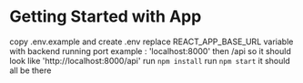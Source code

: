 # Getting Started with App
copy .env.example and create .env
replace REACT_APP_BASE_URL variable with backend running port example : 'localhost:8000' then /api so it should look like 'http://localhost:8000/api'
run `npm install`
run `npm start`
it should all be there
